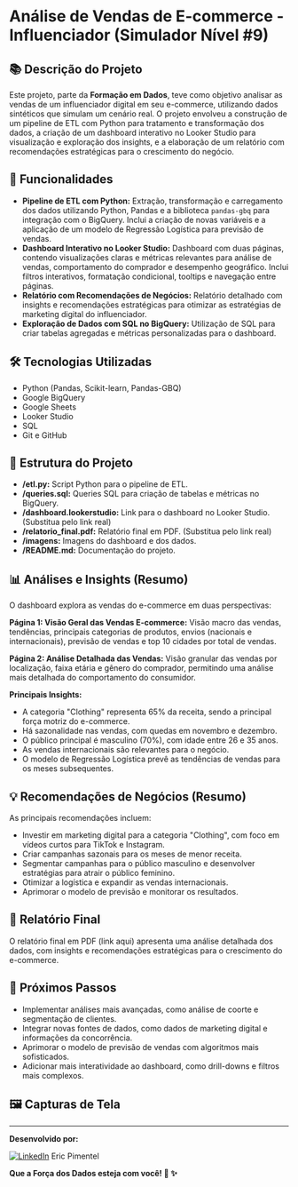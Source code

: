 
# Análise de Vendas de E-commerce - Influenciador (Simulador Nível #9)

## 📚 Descrição do Projeto

Este projeto, parte da **Formação em Dados**, teve como objetivo analisar as vendas de um influenciador digital em seu e-commerce, utilizando dados sintéticos que simulam um cenário real.  O projeto envolveu a construção de um pipeline de ETL com Python para tratamento e transformação dos dados, a criação de um dashboard interativo no Looker Studio para visualização e exploração dos insights, e a elaboração de um relatório com recomendações estratégicas para o crescimento do negócio.

## 🚀 Funcionalidades

- **Pipeline de ETL com Python:** Extração, transformação e carregamento dos dados utilizando Python, Pandas e a biblioteca `pandas-gbq` para integração com o BigQuery. Inclui a criação de novas variáveis e a aplicação de um modelo de Regressão Logística para previsão de vendas.
- **Dashboard Interativo no Looker Studio:** Dashboard com duas páginas, contendo visualizações claras e métricas relevantes para análise de vendas, comportamento do comprador e desempenho geográfico.  Inclui filtros interativos, formatação condicional, tooltips e navegação entre páginas.
- **Relatório com Recomendações de Negócios:** Relatório detalhado com insights e recomendações estratégicas para otimizar as estratégias de marketing digital do influenciador.
- **Exploração de Dados com SQL no BigQuery:** Utilização de SQL para criar tabelas agregadas e métricas personalizadas para o dashboard.


## 🛠️ Tecnologias Utilizadas

- Python (Pandas, Scikit-learn, Pandas-GBQ)
- Google BigQuery
- Google Sheets
- Looker Studio
- SQL
- Git e GitHub


## 📂 Estrutura do Projeto

- **/etl.py:** Script Python para o pipeline de ETL.
- **/queries.sql:**  Queries SQL para criação de tabelas e métricas no BigQuery.
- **/dashboard.lookerstudio:** Link para o dashboard no Looker Studio. (Substitua pelo link real)
- **/relatorio_final.pdf:** Relatório final em PDF. (Substitua pelo link real)
- **/imagens:**  Imagens do dashboard e dos dados.
- **/README.md:**  Documentação do projeto.


## 📊 Análises e Insights (Resumo)

O dashboard explora as vendas do e-commerce em duas perspectivas:

**Página 1: Visão Geral das Vendas E-commerce:**  Visão macro das vendas, tendências, principais categorias de produtos, envios (nacionais e internacionais), previsão de vendas e top 10 cidades por total de vendas.

**Página 2: Análise Detalhada das Vendas:**  Visão granular das vendas por localização, faixa etária e gênero do comprador, permitindo uma análise mais detalhada do comportamento do consumidor.

**Principais Insights:**

- A categoria "Clothing" representa 65% da receita, sendo a principal força motriz do e-commerce.
- Há sazonalidade nas vendas, com quedas em novembro e dezembro.
- O público principal é masculino (70%), com idade entre 26 e 35 anos.
- As vendas internacionais são relevantes para o negócio.
- O modelo de Regressão Logística prevê as tendências de vendas para os meses subsequentes.


## 💡 Recomendações de Negócios (Resumo)

As principais recomendações incluem:

- Investir em marketing digital para a categoria "Clothing", com foco em vídeos curtos para TikTok e Instagram.
- Criar campanhas sazonais para os meses de menor receita.
- Segmentar campanhas para o público masculino e desenvolver estratégias para atrair o público feminino.
- Otimizar a logística e expandir as vendas internacionais.
- Aprimorar o modelo de previsão e monitorar os resultados.



## 📄 Relatório Final

O relatório final em PDF (link aqui) apresenta uma análise detalhada dos dados, com insights e recomendações estratégicas para o crescimento do e-commerce.

## 🎯 Próximos Passos

- Implementar análises mais avançadas, como análise de coorte e segmentação de clientes.
- Integrar novas fontes de dados, como dados de marketing digital e informações da concorrência.
- Aprimorar o modelo de previsão de vendas com algoritmos mais sofisticados.
- Adicionar mais interatividade ao dashboard, como drill-downs e filtros mais complexos.

## 🖼️ Capturas de Tela




---

**Desenvolvido por:**

[![LinkedIn](https://img.shields.io/badge/LinkedIn-0077B5?style=for-the-badge&logo=linkedin&logoColor=white)](https://www.linkedin.com/in/eric-np-santos/) Eric Pimentel 

**Que a Força dos Dados esteja com você! 🚀 ✨** 
